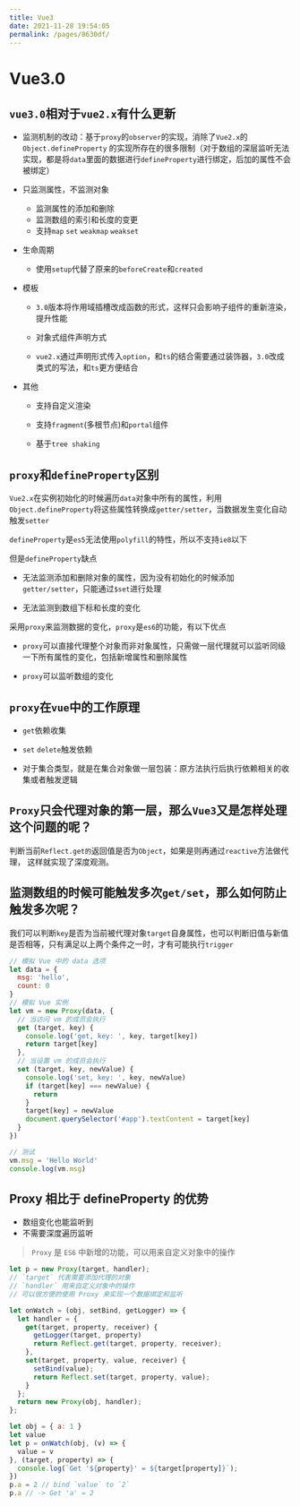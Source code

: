 ```yaml
---
title: Vue3
date: 2021-11-28 19:54:05
permalink: /pages/8630df/
---
```

# Vue3.0

## `vue3.0`相对于`vue2.x`有什么更新<badge text="特别重要" type="error" />

- 监测机制的改动：基于`proxy`的`observer`的实现，消除了`Vue2.x`的`Object.defineProperty` 的实现所存在的很多限制（对于数组的深层监听无法实现，都是将`data`里面的数据进行`defineProperty`进行绑定，后加的属性不会被绑定）
- 只监测属性，不监测对象

    - 监测属性的添加和删除
    - 监测数组的索引和长度的变更
    - 支持`map` `set` `weakmap` `weakset`
- 生命周期
    - 使用`setup`代替了原来的`beforeCreate`和`created`
    
- 模板

    - `3.0`版本将作用域插槽改成函数的形式，这样只会影响子组件的重新渲染，提升性能

    - 对象式组件声明方式

    - `vue2.x`通过声明形式传入`option`，和`ts`的结合需要通过装饰器，`3.0`改成类式的写法，和`ts`更方便结合
- 其他

    - 支持自定义渲染

    - 支持`fragment`(多根节点)和`portal`组件

    - 基于`tree shaking`

## `proxy`和`defineProperty`区别<badge text="特别重要" type="error" />

`Vue2.x`在实例初始化的时候遍历`data`对象中所有的属性，利用`Object.defineProperty`将这些属性转换成`getter/setter`，当数据发生变化自动触发`setter`

`defineProperty`是`es5`无法使用`polyfill`的特性，所以不支持`ie8`以下

但是`defineProperty`缺点

- 无法监测添加和删除对象的属性，因为没有初始化的时候添加`getter/setter`，只能通过`$set`进行处理

- 无法监测到数组下标和长度的变化



采用`proxy`来监测数据的变化，`proxy`是`es6`的功能，有以下优点

- `proxy`可以直接代理整个对象而非对象属性，只需做一层代理就可以监听同级一下所有属性的变化，包括新增属性和删除属性

- `proxy`可以监听数组的变化

## `proxy`在`vue`中的工作原理

- `get`依赖收集

- `set` `delete`触发依赖

- 对于集合类型，就是在集合对象做一层包装：原方法执行后执行依赖相关的收集或者触发逻辑

## `Proxy`只会代理对象的第一层，那么`Vue3`又是怎样处理这个问题的呢？<badge text="特别重要" type="error" />

判断当前`Reflect.get的`返回值是否为`Object`，如果是则再通过`reactive`方法做代理， 这样就实现了深度观测。

## 监测数组的时候可能触发多次`get/set`，那么如何防止触发多次呢？<badge text="特别重要" type="error" />

我们可以判断`key`是否为当前被代理对象`target`自身属性，也可以判断旧值与新值是否相等，只有满足以上两个条件之一时，才有可能执行`trigger`

```javascript
// 模拟 Vue 中的 data 选项 
let data = {
  msg: 'hello',
  count: 0 
}
// 模拟 Vue 实例
let vm = new Proxy(data, {
  // 当访问 vm 的成员会执行
  get (target, key) {
    console.log('get, key: ', key, target[key])
    return target[key]
  },
  // 当设置 vm 的成员会执行
  set (target, key, newValue) {
    console.log('set, key: ', key, newValue)
    if (target[key] === newValue) {
      return
    }
    target[key] = newValue
    document.querySelector('#app').textContent = target[key]
  }
})

// 测试
vm.msg = 'Hello World'
console.log(vm.msg)

```

## Proxy 相比于 defineProperty 的优势

- 数组变化也能监听到
- 不需要深度遍历监听

> `Proxy` 是 `ES6` 中新增的功能，可以用来自定义对象中的操作

```javascript
let p = new Proxy(target, handler);
// `target` 代表需要添加代理的对象
// `handler` 用来自定义对象中的操作
// 可以很方便的使用 Proxy 来实现一个数据绑定和监听

let onWatch = (obj, setBind, getLogger) => {
  let handler = {
    get(target, property, receiver) {
      getLogger(target, property)
      return Reflect.get(target, property, receiver);
    },
    set(target, property, value, receiver) {
      setBind(value);
      return Reflect.set(target, property, value);
    }
  };
  return new Proxy(obj, handler);
};

let obj = { a: 1 }
let value
let p = onWatch(obj, (v) => {
  value = v
}, (target, property) => {
  console.log(`Get '${property}' = ${target[property]}`);
})
p.a = 2 // bind `value` to `2`
p.a // -> Get 'a' = 2
```


